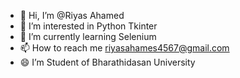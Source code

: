 - 👋 Hi, I’m @Riyas Ahamed
- 👀 I’m interested in Python Tkinter
- 🌱 I’m currently learning Selenium
- 📫 How to reach me riyasahames4567@gmail.com
- 😄 I’m Student of Bharathidasan University
<!---
Riyas ahamed/ZeolousVenom is a ✨ special ✨ Aspiring MCA graduate specializing in software development with proﬁciency in Python Programming Language .my knowledge in coding, debugging, and software design to create efﬁcient and scalable software solutions.
--->
